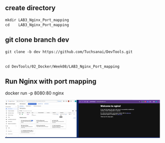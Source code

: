 ## create directory

   
    mkdir LAB3_Nginx_Port_mapping 
    cd    LAB3_Nginx_Port_mapping 
    

## git clone branch dev
    
    
   
    git clone -b dev https://github.com/Tuchsanai/DevTools.git

   
    cd DevTools/02_Docker/Week08/LAB3_Nginx_Port_mapping
  


## Run Nginx with port mapping


docker run -p 8080:80 nginx



![Demo](./portmap_demo1.jpg)




